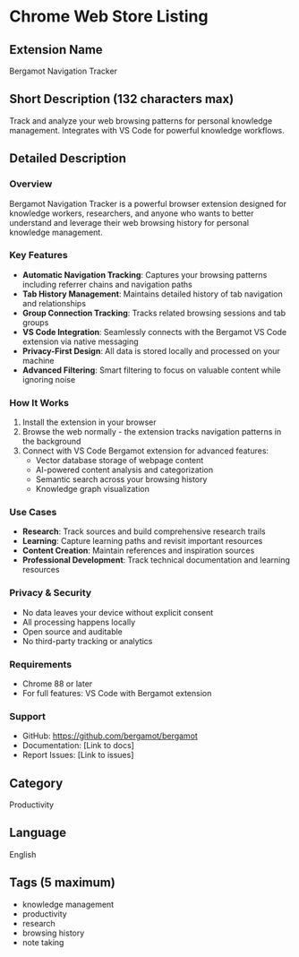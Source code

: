 # Chrome Web Store Listing

## Extension Name
Bergamot Navigation Tracker

## Short Description (132 characters max)
Track and analyze your web browsing patterns for personal knowledge management. Integrates with VS Code for powerful knowledge workflows.

## Detailed Description

### Overview
Bergamot Navigation Tracker is a powerful browser extension designed for knowledge workers, researchers, and anyone who wants to better understand and leverage their web browsing history for personal knowledge management.

### Key Features
- **Automatic Navigation Tracking**: Captures your browsing patterns including referrer chains and navigation paths
- **Tab History Management**: Maintains detailed history of tab navigation and relationships
- **Group Connection Tracking**: Tracks related browsing sessions and tab groups
- **VS Code Integration**: Seamlessly connects with the Bergamot VS Code extension via native messaging
- **Privacy-First Design**: All data is stored locally and processed on your machine
- **Advanced Filtering**: Smart filtering to focus on valuable content while ignoring noise

### How It Works
1. Install the extension in your browser
2. Browse the web normally - the extension tracks navigation patterns in the background
3. Connect with VS Code Bergamot extension for advanced features:
   - Vector database storage of webpage content
   - AI-powered content analysis and categorization
   - Semantic search across your browsing history
   - Knowledge graph visualization

### Use Cases
- **Research**: Track sources and build comprehensive research trails
- **Learning**: Capture learning paths and revisit important resources
- **Content Creation**: Maintain references and inspiration sources
- **Professional Development**: Track technical documentation and learning resources

### Privacy & Security
- No data leaves your device without explicit consent
- All processing happens locally
- Open source and auditable
- No third-party tracking or analytics

### Requirements
- Chrome 88 or later
- For full features: VS Code with Bergamot extension

### Support
- GitHub: https://github.com/bergamot/bergamot
- Documentation: [Link to docs]
- Report Issues: [Link to issues]

## Category
Productivity

## Language
English

## Tags (5 maximum)
- knowledge management
- productivity
- research
- browsing history
- note taking